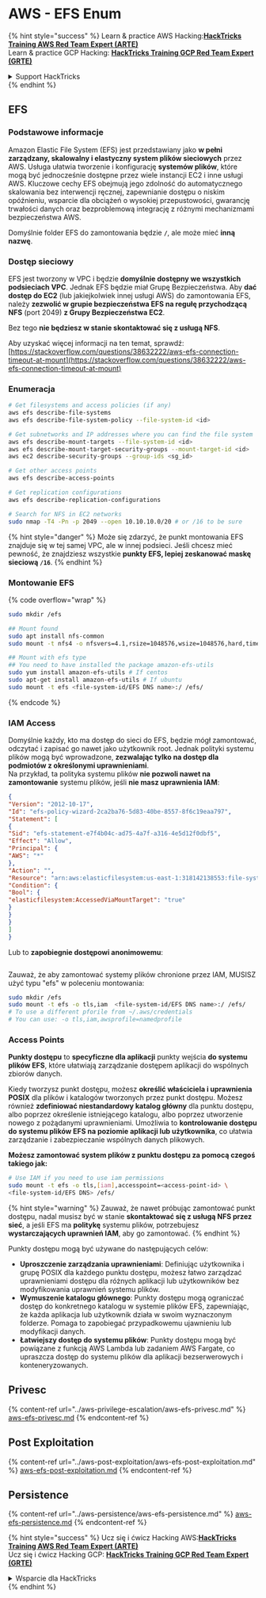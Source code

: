 # AWS - EFS Enum

{% hint style="success" %}
Learn & practice AWS Hacking:<img src="../../../.gitbook/assets/image (1) (1) (1).png" alt="" data-size="line">[**HackTricks Training AWS Red Team Expert (ARTE)**](https://training.hacktricks.xyz/courses/arte)<img src="../../../.gitbook/assets/image (1) (1) (1).png" alt="" data-size="line">\
Learn & practice GCP Hacking: <img src="../../../.gitbook/assets/image (2).png" alt="" data-size="line">[**HackTricks Training GCP Red Team Expert (GRTE)**<img src="../../../.gitbook/assets/image (2).png" alt="" data-size="line">](https://training.hacktricks.xyz/courses/grte)

<details>

<summary>Support HackTricks</summary>

* Check the [**subscription plans**](https://github.com/sponsors/carlospolop)!
* **Join the** 💬 [**Discord group**](https://discord.gg/hRep4RUj7f) or the [**telegram group**](https://t.me/peass) or **follow** us on **Twitter** 🐦 [**@hacktricks\_live**](https://twitter.com/hacktricks_live)**.**
* **Share hacking tricks by submitting PRs to the** [**HackTricks**](https://github.com/carlospolop/hacktricks) and [**HackTricks Cloud**](https://github.com/carlospolop/hacktricks-cloud) github repos.

</details>
{% endhint %}

## EFS

### Podstawowe informacje

Amazon Elastic File System (EFS) jest przedstawiany jako **w pełni zarządzany, skalowalny i elastyczny system plików sieciowych** przez AWS. Usługa ułatwia tworzenie i konfigurację **systemów plików**, które mogą być jednocześnie dostępne przez wiele instancji EC2 i inne usługi AWS. Kluczowe cechy EFS obejmują jego zdolność do automatycznego skalowania bez interwencji ręcznej, zapewnianie dostępu o niskim opóźnieniu, wsparcie dla obciążeń o wysokiej przepustowości, gwarancję trwałości danych oraz bezproblemową integrację z różnymi mechanizmami bezpieczeństwa AWS.

Domyślnie folder EFS do zamontowania będzie **`/`**, ale może mieć **inną nazwę**.

### Dostęp sieciowy

EFS jest tworzony w VPC i będzie **domyślnie dostępny we wszystkich podsieciach VPC**. Jednak EFS będzie miał Grupę Bezpieczeństwa. Aby **dać dostęp do EC2** (lub jakiejkolwiek innej usługi AWS) do zamontowania EFS, należy **zezwolić w grupie bezpieczeństwa EFS na regułę przychodzącą NFS** (port 2049) **z Grupy Bezpieczeństwa EC2**.

Bez tego **nie będziesz w stanie skontaktować się z usługą NFS**.

Aby uzyskać więcej informacji na ten temat, sprawdź: [https://stackoverflow.com/questions/38632222/aws-efs-connection-timeout-at-mount](https://stackoverflow.com/questions/38632222/aws-efs-connection-timeout-at-mount)

### Enumeracja
```bash
# Get filesystems and access policies (if any)
aws efs describe-file-systems
aws efs describe-file-system-policy --file-system-id <id>

# Get subnetworks and IP addresses where you can find the file system
aws efs describe-mount-targets --file-system-id <id>
aws efs describe-mount-target-security-groups --mount-target-id <id>
aws ec2 describe-security-groups --group-ids <sg_id>

# Get other access points
aws efs describe-access-points

# Get replication configurations
aws efs describe-replication-configurations

# Search for NFS in EC2 networks
sudo nmap -T4 -Pn -p 2049 --open 10.10.10.0/20 # or /16 to be sure
```
{% hint style="danger" %}
Może się zdarzyć, że punkt montowania EFS znajduje się w tej samej VPC, ale w innej podsieci. Jeśli chcesz mieć pewność, że znajdziesz wszystkie **punkty EFS, lepiej zeskanować maskę sieciową `/16`**.
{% endhint %}

### Montowanie EFS

{% code overflow="wrap" %}
```bash
sudo mkdir /efs

## Mount found
sudo apt install nfs-common
sudo mount -t nfs4 -o nfsvers=4.1,rsize=1048576,wsize=1048576,hard,timeo=600,retrans=2,noresvport <IP>:/ /efs

## Mount with efs type
## You need to have installed the package amazon-efs-utils
sudo yum install amazon-efs-utils # If centos
sudo apt-get install amazon-efs-utils # If ubuntu
sudo mount -t efs <file-system-id/EFS DNS name>:/ /efs/
```
{% endcode %}

### IAM Access

Domyślnie każdy, kto ma dostęp do sieci do EFS, będzie mógł zamontować, odczytać i zapisać go nawet jako użytkownik root. Jednak polityki systemu plików mogą być wprowadzone, **zezwalając tylko na dostęp dla podmiotów z określonymi uprawnieniami**.\
Na przykład, ta polityka systemu plików **nie pozwoli nawet na zamontowanie** systemu plików, jeśli **nie masz uprawnienia IAM**:
```json
{
"Version": "2012-10-17",
"Id": "efs-policy-wizard-2ca2ba76-5d83-40be-8557-8f6c19eaa797",
"Statement": [
{
"Sid": "efs-statement-e7f4b04c-ad75-4a7f-a316-4e5d12f0dbf5",
"Effect": "Allow",
"Principal": {
"AWS": "*"
},
"Action": "",
"Resource": "arn:aws:elasticfilesystem:us-east-1:318142138553:file-system/fs-0ab66ad201b58a018",
"Condition": {
"Bool": {
"elasticfilesystem:AccessedViaMountTarget": "true"
}
}
}
]
}
```
Lub to **zapobiegnie dostępowi anonimowemu**:

<figure><img src="../../../.gitbook/assets/image (278).png" alt=""><figcaption></figcaption></figure>

Zauważ, że aby zamontować systemy plików chronione przez IAM, MUSISZ użyć typu "efs" w poleceniu montowania:
```bash
sudo mkdir /efs
sudo mount -t efs -o tls,iam  <file-system-id/EFS DNS name>:/ /efs/
# To use a different pforile from ~/.aws/credentials
# You can use: -o tls,iam,awsprofile=namedprofile
```
### Access Points

**Punkty dostępu** to **specyficzne dla aplikacji** punkty wejścia **do systemu plików EFS**, które ułatwiają zarządzanie dostępem aplikacji do wspólnych zbiorów danych.

Kiedy tworzysz punkt dostępu, możesz **określić właściciela i uprawnienia POSIX** dla plików i katalogów tworzonych przez punkt dostępu. Możesz również **zdefiniować niestandardowy katalog główny** dla punktu dostępu, albo poprzez określenie istniejącego katalogu, albo poprzez utworzenie nowego z pożądanymi uprawnieniami. Umożliwia to **kontrolowanie dostępu do systemu plików EFS na poziomie aplikacji lub użytkownika**, co ułatwia zarządzanie i zabezpieczanie wspólnych danych plikowych.

**Możesz zamontować system plików z punktu dostępu za pomocą czegoś takiego jak:**
```bash
# Use IAM if you need to use iam permissions
sudo mount -t efs -o tls,[iam],accesspoint=<access-point-id> \
<file-system-id/EFS DNS> /efs/
```
{% hint style="warning" %}
Zauważ, że nawet próbując zamontować punkt dostępu, nadal musisz być w stanie **skontaktować się z usługą NFS przez sieć**, a jeśli EFS ma **politykę** systemu plików, potrzebujesz **wystarczających uprawnień IAM**, aby go zamontować.
{% endhint %}

Punkty dostępu mogą być używane do następujących celów:

* **Uproszczenie zarządzania uprawnieniami**: Definiując użytkownika i grupę POSIX dla każdego punktu dostępu, możesz łatwo zarządzać uprawnieniami dostępu dla różnych aplikacji lub użytkowników bez modyfikowania uprawnień systemu plików.
* **Wymuszenie katalogu głównego**: Punkty dostępu mogą ograniczać dostęp do konkretnego katalogu w systemie plików EFS, zapewniając, że każda aplikacja lub użytkownik działa w swoim wyznaczonym folderze. Pomaga to zapobiegać przypadkowemu ujawnieniu lub modyfikacji danych.
* **Łatwiejszy dostęp do systemu plików**: Punkty dostępu mogą być powiązane z funkcją AWS Lambda lub zadaniem AWS Fargate, co upraszcza dostęp do systemu plików dla aplikacji bezserwerowych i konteneryzowanych.

## Privesc

{% content-ref url="../aws-privilege-escalation/aws-efs-privesc.md" %}
[aws-efs-privesc.md](../aws-privilege-escalation/aws-efs-privesc.md)
{% endcontent-ref %}

## Post Exploitation

{% content-ref url="../aws-post-exploitation/aws-efs-post-exploitation.md" %}
[aws-efs-post-exploitation.md](../aws-post-exploitation/aws-efs-post-exploitation.md)
{% endcontent-ref %}

## Persistence

{% content-ref url="../aws-persistence/aws-efs-persistence.md" %}
[aws-efs-persistence.md](../aws-persistence/aws-efs-persistence.md)
{% endcontent-ref %}

{% hint style="success" %}
Ucz się i ćwicz Hacking AWS:<img src="../../../.gitbook/assets/image (1) (1) (1).png" alt="" data-size="line">[**HackTricks Training AWS Red Team Expert (ARTE)**](https://training.hacktricks.xyz/courses/arte)<img src="../../../.gitbook/assets/image (1) (1) (1).png" alt="" data-size="line">\
Ucz się i ćwicz Hacking GCP: <img src="../../../.gitbook/assets/image (2).png" alt="" data-size="line">[**HackTricks Training GCP Red Team Expert (GRTE)**<img src="../../../.gitbook/assets/image (2).png" alt="" data-size="line">](https://training.hacktricks.xyz/courses/grte)

<details>

<summary>Wsparcie dla HackTricks</summary>

* Sprawdź [**plany subskrypcyjne**](https://github.com/sponsors/carlospolop)!
* **Dołącz do** 💬 [**grupy Discord**](https://discord.gg/hRep4RUj7f) lub [**grupy telegramowej**](https://t.me/peass) lub **śledź** nas na **Twitterze** 🐦 [**@hacktricks\_live**](https://twitter.com/hacktricks_live)**.**
* **Dziel się sztuczkami hackingowymi, przesyłając PR-y do** [**HackTricks**](https://github.com/carlospolop/hacktricks) i [**HackTricks Cloud**](https://github.com/carlospolop/hacktricks-cloud) repozytoriów github.

</details>
{% endhint %}

